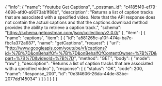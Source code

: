 {
  "info": {
    "name": "Youtube Get Captions",
    "_postman_id": "c4185f49-ef79-4698-afd0-a9073ab1f88b",
    "description": "Returns a list of caption tracks that are associated with a specified video. Note that the API response does not contain the actual captions and that the captions.download method provides the ability to retrieve a caption track.",
    "schema": "https://schema.getpostman.com/json/collection/v2.0.0/"
  },
  "item": [
    {
      "name": "captions",
      "item": [
        {
          "id": "a581265c-a10f-474a-ba7c-fbc1a372a687",
          "name": "getCaptions",
          "request": {
            "url": "http://www.googleapis.com/youtube/v1/captions?id=%7B%7D&onBehalfOf=%7B%7D&onBehalfOfContentOwner=%7B%7D&part=%7B%7D&videoId=%7B%7D",
            "method": "GET",
            "body": {
              "mode": "raw"
            },
            "description": "Returns a list of caption tracks that are associated with a specified video"
          },
          "response": [
            {
              "status": "OK",
              "code": 200,
              "name": "Response_200",
              "id": "0e3f4606-26da-44de-83be-2077dd145034"
            }
          ]
        }
      ]
    }
  ]
}
